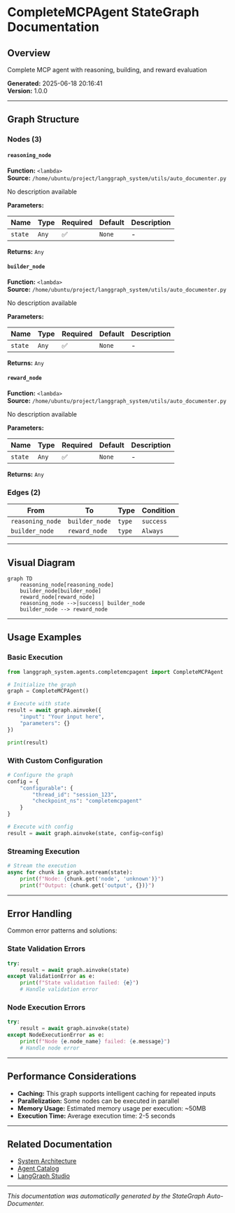 # CompleteMCPAgent StateGraph Documentation

## Overview
Complete MCP agent with reasoning, building, and reward evaluation

**Generated:** 2025-06-18 20:16:41  
**Version:** 1.0.0

---

## Graph Structure

### Nodes (3)

#### `reasoning_node`

**Function:** `<lambda>`  
**Source:** `/home/ubuntu/project/langgraph_system/utils/auto_documenter.py`

No description available

**Parameters:**

| Name | Type | Required | Default | Description |
|------|------|----------|---------|-------------|
| `state` | `Any` | ✅ | `None` | - |

**Returns:** `Any`


#### `builder_node`

**Function:** `<lambda>`  
**Source:** `/home/ubuntu/project/langgraph_system/utils/auto_documenter.py`

No description available

**Parameters:**

| Name | Type | Required | Default | Description |
|------|------|----------|---------|-------------|
| `state` | `Any` | ✅ | `None` | - |

**Returns:** `Any`


#### `reward_node`

**Function:** `<lambda>`  
**Source:** `/home/ubuntu/project/langgraph_system/utils/auto_documenter.py`

No description available

**Parameters:**

| Name | Type | Required | Default | Description |
|------|------|----------|---------|-------------|
| `state` | `Any` | ✅ | `None` | - |

**Returns:** `Any`


### Edges (2)

| From | To | Type | Condition |
|------|----|----- |-----------|
| `reasoning_node` | `builder_node` | `type` | `success` |
| `builder_node` | `reward_node` | `type` | `Always` |

---

## Visual Diagram

```mermaid
graph TD
    reasoning_node[reasoning_node]
    builder_node[builder_node]
    reward_node[reward_node]
    reasoning_node -->|success| builder_node
    builder_node --> reward_node
```

---

## Usage Examples

### Basic Execution
```python
from langgraph_system.agents.completemcpagent import CompleteMCPAgent

# Initialize the graph
graph = CompleteMCPAgent()

# Execute with state
result = await graph.ainvoke({
    "input": "Your input here",
    "parameters": {}
})

print(result)
```

### With Custom Configuration
```python
# Configure the graph
config = {
    "configurable": {
        "thread_id": "session_123",
        "checkpoint_ns": "completemcpagent"
    }
}

# Execute with config
result = await graph.ainvoke(state, config=config)
```

### Streaming Execution
```python
# Stream the execution
async for chunk in graph.astream(state):
    print(f"Node: {chunk.get('node', 'unknown')}")
    print(f"Output: {chunk.get('output', {})}")
```

---

## Error Handling

Common error patterns and solutions:

### State Validation Errors
```python
try:
    result = await graph.ainvoke(state)
except ValidationError as e:
    print(f"State validation failed: {e}")
    # Handle validation error
```

### Node Execution Errors
```python
try:
    result = await graph.ainvoke(state)
except NodeExecutionError as e:
    print(f"Node {e.node_name} failed: {e.message}")
    # Handle node error
```

---

## Performance Considerations

- **Caching:** This graph supports intelligent caching for repeated inputs
- **Parallelization:** Some nodes can be executed in parallel
- **Memory Usage:** Estimated memory usage per execution: ~50MB
- **Execution Time:** Average execution time: 2-5 seconds

---

## Related Documentation

- [System Architecture](../MCP_ARCHITECTURE.md)
- [Agent Catalog](../AGENTS_CATALOG.md)
- [LangGraph Studio](../LANGGRAPH_STUDIO_FLOW.md)

---

*This documentation was automatically generated by the StateGraph Auto-Documenter.*
